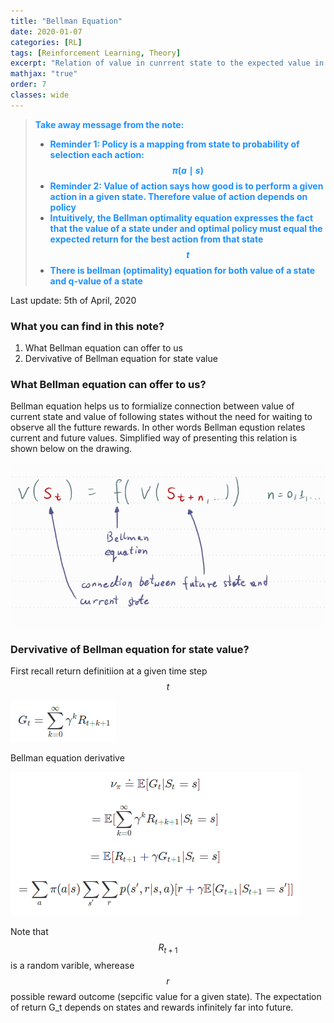 ```yaml
---
title: "Bellman Equation"
date: 2020-01-07
categories: [RL]
tags: [Reinforcement Learning, Theory]
excerpt: "Relation of value in cunrrent state to the expected value in following states. What is the Bellman eqation"
mathjax: "true"
order: 7
classes: wide
---
```


> <span style="color:dodgerblue">**Take away message from the note:**</span>
> * <span style="color:dodgerblue">**Reminder 1: Policy is a mapping from state to probability of selection each action: $$\pi(a \mid s)$$**</span>
> * <span style="color:dodgerblue">**Reminder 2: Value of action says how good is to perform a given action in a given state. Therefore value of action depends on policy**</span>
> * <span style="color:dodgerblue">**Intuitively, the Bellman optimality equation expresses the fact that the value of a state under and optimal policy must equal the expected return for the best action from that state  $$t$$**</span>
> * <span style="color:dodgerblue">**There is bellman (optimality) equation for both value of a state and q-value of a state**</span>

Last update: 5th of April, 2020

### What you can find in this note?
1. What Bellman equation can offer to us
2. Dervivative of Bellman equation for state value

### What Bellman equation can offer to us?

Bellman equation helps us to formialize connection between value of current state and value of following states without the need for waiting to observe all the futture rewards.
In other words Bellman equstion relates current and future values. Simplified way of presenting this relation is shown below on the drawing.

![image](/images/Bellman_eq_drawing_01.jpg)

### Dervivative of Bellman equation for state value?

First recall return definitiion at a given time step $$t$$

![image](/images/return_Bellman_01.png)

Bellman equation derivative

![image](/images/state_value_Bellman_01.png)

Note that $$R_{t+1}$$ is a random varible, wherease $$r$$ possible reward outcome (sepcific value for a given state). The expectation of return G_t depends on states and rewards infinitely far into future.

 




